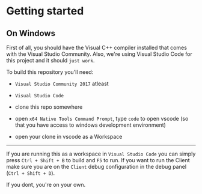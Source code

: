# Getting started

## On Windows

First of all, you should have the Visual C++ compiler installed that comes with the Visual Studio Community.
Also, we're using Visual Studio Code for this project and it should `just work`.

To build this repository you'll need:
- `Visual Studio Community 2017` atleast
- `Visual Studio Code`

- clone this repo somewhere
- open `x64 Native Tools Command Prompt`, type `code` to open vscode (so that you have access to windows development environment)
- open your clone in vscode as a Workspace

---

If you are running this as a workspace in `Visual Studio Code` you can simply press `Ctrl + Shift + B` to build and `F5` to run.
If you want to run the Client make sure you are on the `Client` debug configuration in the debug panel (`Ctrl + Shift + D`).

If you dont, you're on your own.
